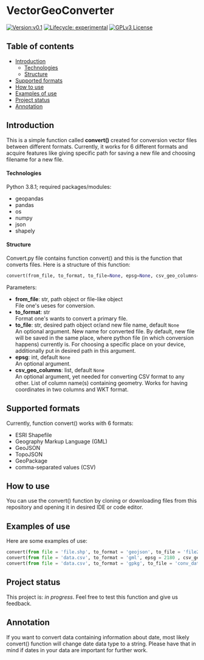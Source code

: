 # VectorGeoConverter
<!-- badges: start -->
[![Version:v0.1](https://img.shields.io/github/v/release/Piotrowska-Katarzyna/VectorGeoConverter?include_prereleases)](https://github.com/Piotrowska-Katarzyna/VectorGeoConverter/releases/tag/v0.1)
[![Lifecycle:
experimental](https://img.shields.io/badge/lifecycle-experimental-orange.svg)](https://www.tidyverse.org/lifecycle/#experimental)
[![GPLv3 License](https://img.shields.io/badge/License-GPL%20v3-yellow.svg)](https://opensource.org/licenses/)
<!-- badges: end -->
## Table of contents
* [Introduction](#introduction)
  * [Technologies](#technologies)
  * [Structure](#structure)
* [Supported formats](#supported-formats)
* [How to use](#how-to-use)
* [Examples of use](#examples-of-use)
* [Project status](#project-status)
* [Annotation](#annotation)
## Introduction 
This is a simple function called **convert()** created for conversion vector files between different formats. Currently, it works for 6 different formats and acquire features like giving specific path for saving a new file and choosing filename for a new file. 
#### Technologies
Python 3.8.1; required packages/modules:
* geopandas
* pandas
* os
* numpy
* json
* shapely
#### Structure
Convert.py file contains function convert() and this is the function that converts files. 
Here is a structure of this function:
```python 
convert(from_file, to_format, to_file=None, epsg=None, csv_geo_columns=None)
```
Parameters: 
* **from_file**: str, path object or file-like object <br />
File one's ueses for conversion.
* **to_format**: str <br />
Format one's wants to convert a primary file. 
* **to_file**: str, desired path object or/and new file name, default ``None`` <br />
An optional argument. New name for converted file. By default, new file will be saved in the same place, where python file (in which conversion happens) currently is. For choosing a specific place on your device, additionally put in desired path in this argument. 
* **epsg**: int, default ``None`` <br />
An optional argument. 
* **csv_geo_columns**: list, default ``None``<br />
An optional argument, yet needed for converting CSV format to any other. List of column name(s) containing geometry. Works for having coordinates in two columns and WKT format.
## Supported formats
Currently, function convert() works with 6 formats:
* ESRI Shapefile
* Geography Markup Language (GML)
* GeoJSON
* TopoJSON
* GeoPackage
* comma-separated values (CSV)
## How to use 
You can use the convert() function by cloning or downloading files from this repository and opening it in desired IDE or code editor. 
## Examples of use
Here are some examples of use:
```python
convert(from file = 'file.shp', to_format = 'geojson', to_file = 'file2') # Shapefile to GeoJSON conversion and changing filename
convert(from file = 'data.csv', to_format = 'gml', epsg = 2180 , csv_geo_columns = [lon, lat]) # CSV to GML conversion without changing filename, adding information about EPSG and columns with geometry
convert(from file = 'data.csv', to_format = 'gpkg', to_file = 'conv_data', epsg = 4326 , csv_geo_column = [wkt_geom]) # CSV to GeoPackage conversion, changing filename, adding information about EPSG and column with geometry
```
## Project status 
This project is: _in progress_. Feel free to test this function and give us feedback. 

## Annotation
If you want to convert data containing information about date, most likely convert() function will change date data type to a string. Please have that in mind if dates in your data are important for further work. 
